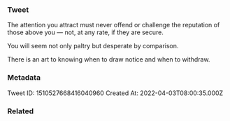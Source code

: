 ### Tweet
The attention you attract must never offend or challenge the reputation of those above you — not, at any rate, if they are secure.

You will seem not only paltry but desperate by comparison.

There is an art to knowing when to draw notice and when to withdraw.

### Metadata
Tweet ID: 1510527668416040960
Created At: 2022-04-03T08:00:35.000Z

### Related

